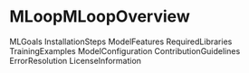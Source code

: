 # MLoopMLoopOverview
MLGoals
InstallationSteps
ModelFeatures
RequiredLibraries
TrainingExamples
ModelConfiguration
ContributionGuidelines
ErrorResolution
LicenseInformation

